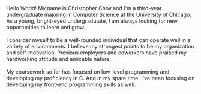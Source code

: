 <br><br>
Hello World! My name is Christopher Choy and I'm a third-year undergraduate majoring in Computer Science at the [University of Chicago](https://www.uchicago.edu/). As a young, bright-eyed undergradutate, I am always looking for new opportunities to learn and grow.  
<br>
I consider myself to be a well-rounded individual that can operate well in a variety of environments. I believe my strongest points to be my organization and self-motivation. Previous employers and coworkers have praised my hardworking attitude and amicable nature.  
<br>
My coursework so far has focused on low-level programming and developing my proficiency in C. And in my spare time, I've been focusing on developing my front-end programming skills as well.
